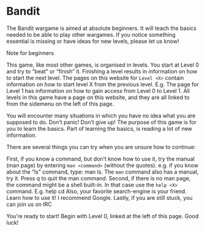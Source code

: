 # Bandit

The Bandit wargame is aimed at absolute beginners. It will teach the basics needed to be able to play other wargames. If you notice something essential is missing or have ideas for new levels, please let us know!

Note for beginners

This game, like most other games, is organised in levels. You start at Level 0 and try to “beat” or “finish” it. Finishing a level results in information on how to start the next level. The pages on this website for `Level <X>` contain information on how to start level X from the previous level. E.g. The page for Level 1 has information on how to gain access from Level 0 to Level 1. All levels in this game have a page on this website, and they are all linked to from the sidemenu on the left of this page.

You will encounter many situations in which you have no idea what you are supposed to do. Don’t panic! Don’t give up! The purpose of this game is for you to learn the basics. Part of learning the basics, is reading a lot of new information.

There are several things you can try when you are unsure how to continue:

First, if you know a command, but don’t know how to use it, try the manual (man page) by entering `man <command>` (without the quotes). e.g. if you know about the “ls” command, type: man ls. The `man` command also has a manual, try it. Press q to quit the man command.
Second, if there is no man page, the command might be a shell built-in. In that case use the `help <X>` command. E.g. help cd
Also, your favorite search-engine is your friend. Learn how to use it! I recommend Google.
Lastly, if you are still stuck, you can join us on IRC

You’re ready to start! Begin with Level 0, linked at the left of this page. Good luck!